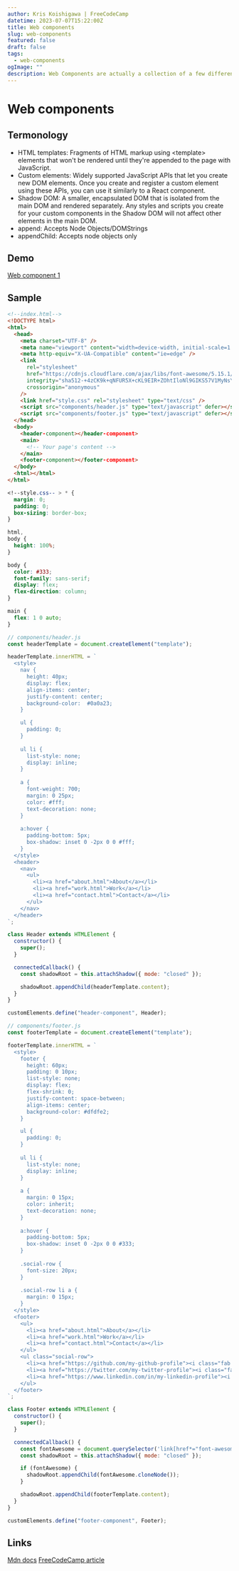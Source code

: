 ```yaml
---
author: Kris Koishigawa | FreeCodeCamp
datetime: 2023-07-07T15:22:00Z
title: Web components
slug: web-components
featured: false
draft: false
tags:
  - web-components
ogImage: ""
description: Web Components are actually a collection of a few different technologies that allow you to create custom HTML elements.
---
```


# Web components

## Termonology

- HTML templates: Fragments of HTML markup using &lt;template&gt; elements that won't be rendered until they're appended to the page with JavaScript.
- Custom elements: Widely supported JavaScript APIs that let you create new DOM elements. Once you create and register a custom element using these APIs, you can use it similarly to a React component.
- Shadow DOM: A smaller, encapsulated DOM that is isolated from the main DOM and rendered separately. Any styles and scripts you create for your custom components in the Shadow DOM will not affect other elements in the main DOM.
- append: Accepts Node Objects/DOMStrings
- appendChild: Accepts node objects only

## Demo

[Web component 1](https://codepen.io/Donald-6329/pen/XWyQYee?editors=0010)

## Sample

```html
<!--index.html-->
<!DOCTYPE html>
<html>
  <head>
    <meta charset="UTF-8" />
    <meta name="viewport" content="width=device-width, initial-scale=1.0" />
    <meta http-equiv="X-UA-Compatible" content="ie=edge" />
    <link
      rel="stylesheet"
      href="https://cdnjs.cloudflare.com/ajax/libs/font-awesome/5.15.1/css/all.min.css"
      integrity="sha512-+4zCK9k+qNFUR5X+cKL9EIR+ZOhtIloNl9GIKS57V1MyNsYpYcUrUeQc9vNfzsWfV28IaLL3i96P9sdNyeRssA=="
      crossorigin="anonymous"
    />
    <link href="style.css" rel="stylesheet" type="text/css" />
    <script src="components/header.js" type="text/javascript" defer></script>
    <script src="components/footer.js" type="text/javascript" defer></script>
  </head>
  <body>
    <header-component></header-component>
    <main>
      <!-- Your page's content -->
    </main>
    <footer-component></footer-component>
  </body>
  <html></html>
</html>
```

```css
<!--style.css-- > * {
  margin: 0;
  padding: 0;
  box-sizing: border-box;
}

html,
body {
  height: 100%;
}

body {
  color: #333;
  font-family: sans-serif;
  display: flex;
  flex-direction: column;
}

main {
  flex: 1 0 auto;
}
```

```js
// components/header.js
const headerTemplate = document.createElement("template");

headerTemplate.innerHTML = `
  <style>
    nav {
      height: 40px;
      display: flex;
      align-items: center;
      justify-content: center;
      background-color:  #0a0a23;
    }

    ul {
      padding: 0;
    }
    
    ul li {
      list-style: none;
      display: inline;
    }
    
    a {
      font-weight: 700;
      margin: 0 25px;
      color: #fff;
      text-decoration: none;
    }
    
    a:hover {
      padding-bottom: 5px;
      box-shadow: inset 0 -2px 0 0 #fff;
    }
  </style>
  <header>
    <nav>
      <ul>
        <li><a href="about.html">About</a></li>
        <li><a href="work.html">Work</a></li>
        <li><a href="contact.html">Contact</a></li>
      </ul>
    </nav>
  </header>
`;

class Header extends HTMLElement {
  constructor() {
    super();
  }

  connectedCallback() {
    const shadowRoot = this.attachShadow({ mode: "closed" });

    shadowRoot.appendChild(headerTemplate.content);
  }
}

customElements.define("header-component", Header);
```

```js
// components/footer.js
const footerTemplate = document.createElement("template");

footerTemplate.innerHTML = `
  <style>
    footer {
      height: 60px;
      padding: 0 10px;
      list-style: none;
      display: flex;
      flex-shrink: 0;
      justify-content: space-between;
      align-items: center;
      background-color: #dfdfe2;
    }

    ul {
      padding: 0;
    }
    
    ul li {
      list-style: none;
      display: inline;
    }
    
    a {
      margin: 0 15px;
      color: inherit;
      text-decoration: none;
    }
    
    a:hover {
      padding-bottom: 5px;
      box-shadow: inset 0 -2px 0 0 #333;
    }
    
    .social-row {
      font-size: 20px;
    }
    
    .social-row li a {
      margin: 0 15px;
    }
  </style>
  <footer>
    <ul>
      <li><a href="about.html">About</a></li>
      <li><a href="work.html">Work</a></li>
      <li><a href="contact.html">Contact</a></li>
    </ul>
    <ul class="social-row">
      <li><a href="https://github.com/my-github-profile"><i class="fab fa-github"></i></a></li>
      <li><a href="https://twitter.com/my-twitter-profile"><i class="fab fa-twitter"></i></a></li>
      <li><a href="https://www.linkedin.com/in/my-linkedin-profile"><i class="fab fa-linkedin"></i></a></li>
    </ul>
  </footer>
`;

class Footer extends HTMLElement {
  constructor() {
    super();
  }

  connectedCallback() {
    const fontAwesome = document.querySelector('link[href*="font-awesome"]');
    const shadowRoot = this.attachShadow({ mode: "closed" });

    if (fontAwesome) {
      shadowRoot.appendChild(fontAwesome.cloneNode());
    }

    shadowRoot.appendChild(footerTemplate.content);
  }
}

customElements.define("footer-component", Footer);
```

## Links

[Mdn docs](https://developer.mozilla.org/en-US/docs/Web/API/Web_components/)
[FreeCodeCamp article](https://www.freecodecamp.org/news/reusable-html-components-how-to-reuse-a-header-and-footer-on-a-website/)

